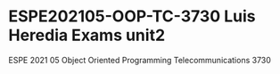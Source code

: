 # ESPE202105-OOP-TC-3730 Luis Heredia Exams unit2
ESPE 2021 05 Object Oriented Programming Telecommunications 3730
